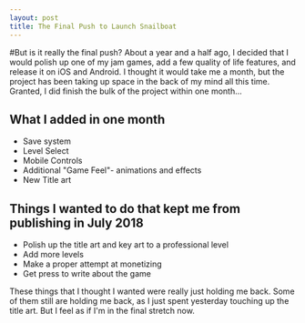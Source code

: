 ```yaml
---
layout: post
title: The Final Push to Launch Snailboat
---
```


#But is it really the final push?
About a year and a half ago, I decided that I would polish up one of my jam games, add a few quality of life features, and release it on iOS and Android. I thought it would take me a month, but the project has been taking up space in the back of my mind all this time. Granted, I did finish the bulk of the project within one month...

## What I added in one month
* Save system
* Level Select
* Mobile Controls
* Additional "Game Feel"- animations and effects
* New Title art

## Things I wanted to do that kept me from publishing in July 2018
* Polish up the title art and key art to a professional level
* Add more levels
* Make a proper attempt at monetizing
* Get press to write about the game

These things that I thought I wanted were really just holding me back.  Some of them still are holding me back, as I just spent yesterday touching up the title art.  But I feel as if I'm in the final stretch now.
